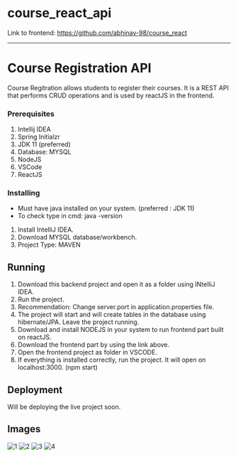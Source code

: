 # course_react_api
Link to frontend: https://github.com/abhinav-98/course_react <hr>

# Course Registration API

Course Regitration allows students to register their courses. It is a REST API that performs CRUD operations and is used by reactJS in the frontend.

### Prerequisites

1) Intellij IDEA
2) Spring Initialzr
4) JDK 11 (preferred)
5) Database: MYSQL
6) NodeJS
7) VSCode
8) ReactJS


### Installing

* Must have java installed on your system. (preferred : JDK 11)
* To check type in cmd:
  java -version
1) Install IntelliJ IDEA.
2) Download MYSQL database/workbench.
3) Project Type: MAVEN


## Running

1) Download this backend project and open it as a folder using INtelliJ IDEA.
2) Run the project.
3) Recommendation: Change server.port in application.properties file.
4) The project will start and will create tables in the database using hibernate/JPA. Leave the project running.
5) Download and install NODEJS in your system to run frontend part built on reactJS.
6) Download the frontend part by using the link above.
7) Open the frontend project as folder in VSCODE.
8) If everything is installed correctly, run the project. It will open on localhost:3000. (npm start)


## Deployment

Will be deploying the live project soon.

## Images
![1](https://user-images.githubusercontent.com/60566576/167268217-ff33c872-08dc-4800-9059-310aa0caafb6.PNG)
![2](https://user-images.githubusercontent.com/60566576/167268222-8b7a09bf-30dd-44f5-a8d4-63ff61ae64c0.PNG)
![3](https://user-images.githubusercontent.com/60566576/167268226-fd2b4225-e5a6-4f48-92f5-c4013b63e1e4.PNG)
![4](https://user-images.githubusercontent.com/60566576/167268229-fa659277-cb24-4960-9dfb-65b626bffc6b.PNG)




